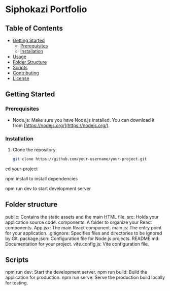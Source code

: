 # Siphokazi Portfolio


## Table of Contents

- [Getting Started](#getting-started)
  - [Prerequisites](#prerequisites)
  - [Installation](#installation)
- [Usage](#usage)
- [Folder Structure](#folder-structure)
- [Scripts](#scripts)
- [Contributing](#contributing)
- [License](#license)

## Getting Started

### Prerequisites

- Node.js: Make sure you have Node.js installed. You can download it from [https://nodejs.org/](https://nodejs.org/).

### Installation

1. Clone the repository:

   ```bash
   git clone https://github.com/your-username/your-project.git

cd your-project

npm install to install dependencies

npm run dev to start development server

## Folder structure

public: Contains the static assets and the main HTML file.
src: Holds your application source code.
components: A folder to organize your React components.
App.jsx: The main React component.
main.js: The entry point for your application.
.gitignore: Specifies files and directories to be ignored by Git.
package.json: Configuration file for Node.js projects.
README.md: Documentation for your project.
vite.config.js: Vite configuration file.

## Scripts

npm run dev: Start the development server.
npm run build: Build the application for production.
npm run serve: Serve the production build locally for testing.
